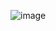 ![image](https://github.com/nvmarzakov/SoftUni-HTML-and-CSS/assets/114495254/822ff342-4245-4dbf-a7b7-a1781c499fa5)
